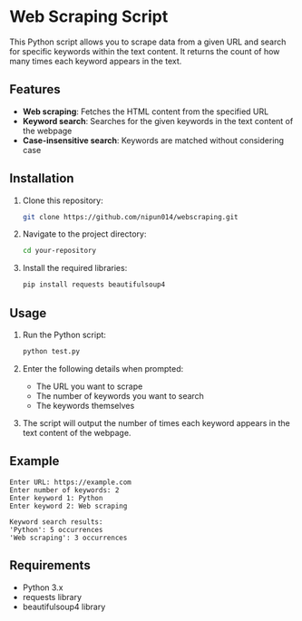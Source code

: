 # Web Scraping Script

This Python script allows you to scrape data from a given URL and search for specific keywords within the text content. It returns the count of how many times each keyword appears in the text.

## Features

- **Web scraping**: Fetches the HTML content from the specified URL
- **Keyword search**: Searches for the given keywords in the text content of the webpage
- **Case-insensitive search**: Keywords are matched without considering case

## Installation

1. Clone this repository:
   ```bash
   git clone https://github.com/nipun014/webscraping.git
   ```

2. Navigate to the project directory:
   ```bash
   cd your-repository
   ```

3. Install the required libraries:
   ```bash
   pip install requests beautifulsoup4
   ```

## Usage

1. Run the Python script:
   ```bash
   python test.py
   ```

2. Enter the following details when prompted:
   - The URL you want to scrape
   - The number of keywords you want to search
   - The keywords themselves

3. The script will output the number of times each keyword appears in the text content of the webpage.

## Example

```plaintext
Enter URL: https://example.com
Enter number of keywords: 2
Enter keyword 1: Python
Enter keyword 2: Web scraping

Keyword search results:
'Python': 5 occurrences
'Web scraping': 3 occurrences
```

## Requirements

- Python 3.x
- requests library
- beautifulsoup4 library

